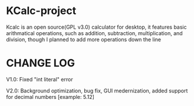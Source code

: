 # KCalc-project
Kcalc is an open source(GPL v3.0) calculator for desktop, it features basic arithmatical operations, such as addition, subtraction, multiplication, and division, though I planned to add more operations down the line 

# CHANGE LOG

V1.0: Fixed "int literal" error

V2.0: Background optimization, bug fix, GUI medernization, added support for decimal numbers [example: 5.12]

